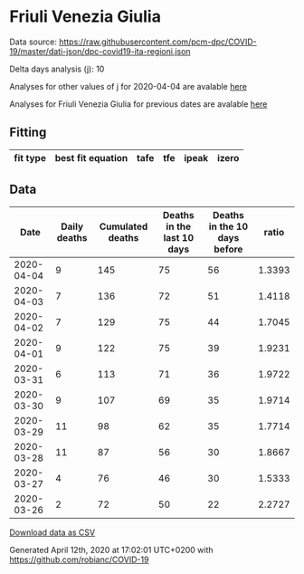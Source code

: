 # Friuli Venezia Giulia

Data source: https://raw.githubusercontent.com/pcm-dpc/COVID-19/master/dati-json/dpc-covid19-ita-regioni.json

Delta days analysis (j): 10

Analyses for other values of j for 2020-04-04 are avalable [here](../2020-04-04/README.md)

Analyses for Friuli Venezia Giulia for previous dates are avalable [here](../README.md)

## Fitting 
|fit type|best fit equation|tafe|tfe|ipeak|izero|
|-------|-----|--------|------|---|---|

## Data
|Date|Daily deaths|Cumulated deaths|Deaths in the last 10 days|Deaths in the 10 days before|ratio|
|----|----------|-----------|-------|--------------------|-----|
|2020-04-04|9|145|75|56|1.3393|
|2020-04-03|7|136|72|51|1.4118|
|2020-04-02|7|129|75|44|1.7045|
|2020-04-01|9|122|75|39|1.9231|
|2020-03-31|6|113|71|36|1.9722|
|2020-03-30|9|107|69|35|1.9714|
|2020-03-29|11|98|62|35|1.7714|
|2020-03-28|11|87|56|30|1.8667|
|2020-03-27|4|76|46|30|1.5333|
|2020-03-26|2|72|50|22|2.2727|

[Download data as CSV](COVID-19_friuli_venezia_giulia_j10_2020-04-04.csv)

Generated April 12th, 2020 at 17:02:01 UTC+0200 with https://github.com/robianc/COVID-19
